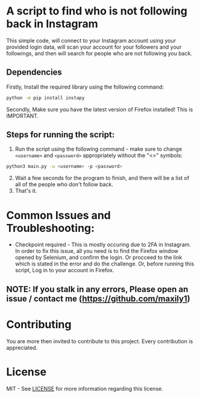 # A script to find who is not following back in Instagram
This simple code, will connect to your Instagram account using your provided login data, will scan your account for your followers and your followings, and then will search for people who are not following you back. 

## Dependencies
Firstly, Install the required library using the following command:
```sh
python -m pip install instapy
```
Secondly, Make sure you have the latest version of Firefox installed! This is IMPORTANT.

## Steps for running the script:
1. Run the script using the following command - make sure to change `<username>` and `<password>` appropriately without the "<>" symbols:
```sh
python3 main.py -u <username> -p <password>
```
2. Wait a few seconds for the program to finish, and there will be a list of all of the people who don't follow back.
3. That's it.

# Common Issues and Troubleshooting:
* Checkpoint required - This is mostly occuring due to 2FA in Instagram. In order to fix this issue, all you need is to find the Firefox window opened by Selenium, and confirm the login. Or procceed to the link which is stated in the error and do the challenge. Or, before running this script, Log in to your account in Firefox.

## NOTE: If you stalk in any errors, Please open an issue / contact me (https://github.com/maxily1)

# Contributing
You are more then invited to contribute to this project. Every contribution is appreciated.

# License
MIT - See [LICENSE](https://github.com/maxily1/ig_dontfollowback/blob/main/LICENSE) for more information regarding this license.

